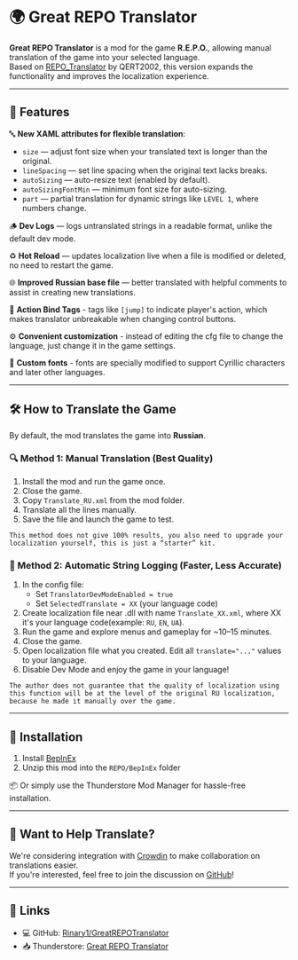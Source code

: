 # 🌍 Great REPO Translator

**Great REPO Translator** is a mod for the game **R.E.P.O.**, allowing manual translation of the game into your selected language.  
Based on [REPO_Translator](https://thunderstore.io/c/repo/p/QERT2002/REPO_Translator/) by QERT2002, this version expands the functionality and improves the localization experience.

---

## 🚀 Features

🔤 **New XAML attributes for flexible translation**:
- `size` — adjust font size when your translated text is longer than the original.
- `lineSpacing` — set line spacing when the original text lacks breaks.
- `autoSizing` — auto-resize text (enabled by default).
- `autoSizingFontMin` — minimum font size for auto-sizing.
- `part` — partial translation for dynamic strings like `LEVEL 1`, where numbers change.

🪵 **Dev Logs** — logs untranslated strings in a readable format, unlike the default dev mode.

♻️ **Hot Reload** — updates localization live when a file is modified or deleted, no need to restart the game.

🌐 **Improved Russian base file** — better translated with helpful comments to assist in creating new translations.

🔎 **Action Bind Tags** - tags like `[jump]` to indicate player's action, which makes translator unbreakable when changing control buttons.

⚙️ **Convenient customization** - instead of editing the cfg file to change the language, just change it in the game settings.

📝 **Custom fonts** - fonts are specially modified to support Cyrillic characters and later other languages.

---

## 🛠 How to Translate the Game

By default, the mod translates the game into **Russian**.

### 🔍 Method 1: Manual Translation (Best Quality)

1. Install the mod and run the game once.
2. Close the game.
3. Copy `Translate_RU.xml` from the mod folder.
4. Translate all the lines manually.
5. Save the file and launch the game to test.

`This method does not give 100% results, you also need to upgrade your localization yourself, this is just a “starter” kit.`

### 🤖 Method 2: Automatic String Logging (Faster, Less Accurate)

1. In the config file:
   - Set `TranslatorDevModeEnabled = true`
   - Set `SelectedTranslate = XX` (your language code)
2. Create localization file near .dll with name `Translate_XX.xml`, where XX it's your language code(example: `RU`, `EN`, `UA`).
3. Run the game and explore menus and gameplay for ~10–15 minutes.
3. Close the game.
4. Open localization file what you created. Edit all `translate="..."` values to your language.
5. Disable Dev Mode and enjoy the game in your language!

`The author does not guarantee that the quality of localization using this function will be at the level of the original RU localization, because he made it manually over the game.`

---

## 💾 Installation

1. Install [BepInEx](https://thunderstore.io/c/repo/p/BepInEx/BepInExPack/)
2. Unzip this mod into the `REPO/BepInEx` folder

📦 Or simply use the Thunderstore Mod Manager for hassle-free installation.

---

## 🤝 Want to Help Translate?

We're considering integration with [Crowdin](https://crowdin.com/) to make collaboration on translations easier.  
If you're interested, feel free to join the discussion on [GitHub](https://github.com/Rinary1/GreatREPOTranslator)!

---

## 🔗 Links

- 💻 GitHub: [Rinary1/GreatREPOTranslator](https://github.com/Rinary1/GreatREPOTranslator)
- 📥 Thunderstore: [Great REPO Translator](https://thunderstore.io/c/repo/p/Rinary/Great_REPO_Translator)